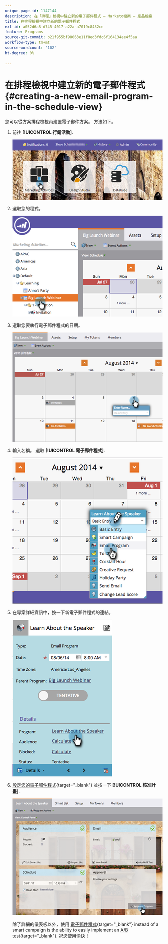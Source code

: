 ```yaml
---
unique-page-id: 1147144
description: 在「排程」檢視中建立新的電子郵件程式 — Marketo檔案 — 產品檔案
title: 在排程檢視中建立新的電子郵件程式
exl-id: a052d6a8-d745-4017-a22a-a7019c8432ce
feature: Programs
source-git-commit: b21f955bf98063e11f8ed3fdc6f164134ee4f5aa
workflow-type: tm+mt
source-wordcount: '102'
ht-degree: 0%

---
```


# 在排程檢視中建立新的電子郵件程式 {#creating-a-new-email-program-in-the-schedule-view}

您可以從方案排程檢視內建置電子郵件方案。 方法如下。

1. 前往 **[!UICONTROL 行銷活動]**.

   ![](assets/login-marketing-activities-2.png)

1. 選取您的程式。

   ![](assets/image2014-9-23-15-3a34-3a11.png)

1. 選取您要執行電子郵件程式的日期。

   ![](assets/image2014-9-23-15-3a35-3a16.png)

1. 輸入名稱。 選取 **[!UICONTROL 電子郵件程式]**.

   ![](assets/image2014-9-23-15-3a35-3a32.png)

1. 在專案詳細資訊中，按一下新電子郵件程式的連結。

   ![](assets/image2014-9-23-15-3a35-3a42.png)

1. [設定您的電子郵件程式](/help/marketo/product-docs/email-marketing/email-programs/creating-an-email-program/create-an-email-program.md){target="_blank"} 並按一下 **[!UICONTROL 核准計畫]**.

   ![](assets/learnaboutthespeaker.png)

   除了詳細的儀表板以外，使用 [電子郵件程式](/help/marketo/product-docs/email-marketing/email-programs/creating-an-email-program/understanding-email-programs.md){target="_blank"} instead of a smart campaign is the ability to easily implement an [A/B test](/help/marketo/product-docs/email-marketing/email-programs/email-program-actions/email-test-a-b-test/add-an-a-b-test.md){target="_blank"}. 祝您使用愉快！
